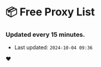 # :package: Free Proxy List
### Updated every 15 minutes.

- Last updated: `2024-10-04 09:36`

:heart:
